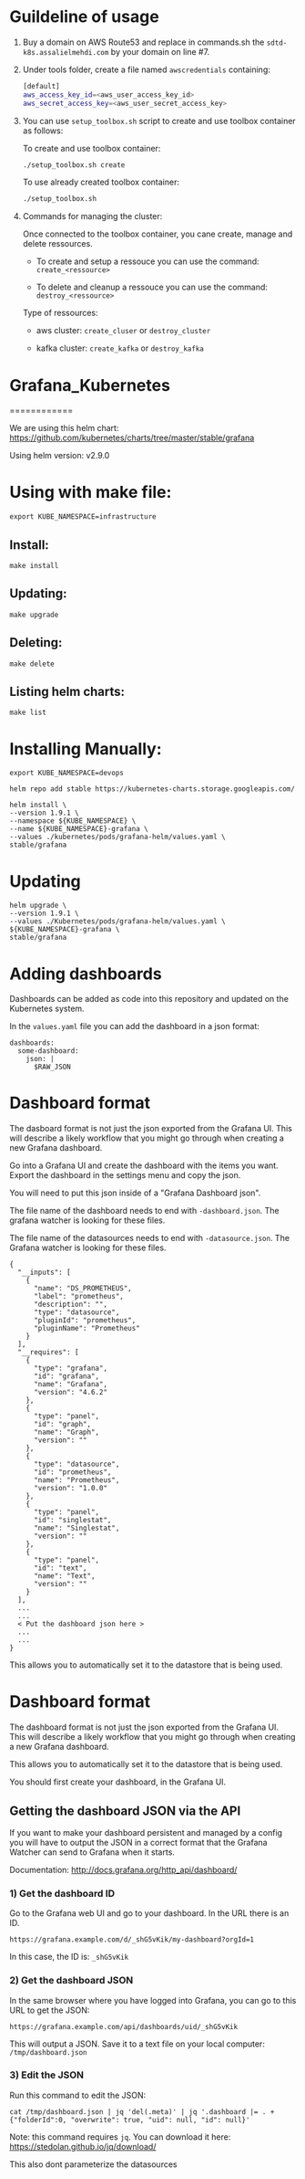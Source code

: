 # Guildeline of usage

1. Buy a domain on AWS Route53 and replace in commands.sh the `sdtd-k8s.assalielmehdi.com` by your domain on line #7.

2. Under tools folder, create a file named `awscredentials` containing:

   ```bash
   [default]
   aws_access_key_id=<aws_user_access_key_id>
   aws_secret_access_key=<aws_user_secret_access_key>
   ```

3. You can use `setup_toolbox.sh` script to create and use toolbox container as follows:

   To create and use toolbox container:

   ```bash
   ./setup_toolbox.sh create
   ```

   To use already created toolbox container:

   ```bash
   ./setup_toolbox.sh
   ```

4. Commands for managing the cluster:

   Once connected to the toolbox container, you cane create, manage and delete ressources.

   - To create and setup a ressouce you can use the command: `create_<ressource>`

   - To delete and cleanup a ressouce you can use the command: `destroy_<ressource>`

   Type of ressources:

   - aws cluster: `create_cluser` or `destroy_cluster`

   - kafka cluster: `create_kafka` or `destroy_kafka`


# Grafana_Kubernetes
============

We are using this helm chart: https://github.com/kubernetes/charts/tree/master/stable/grafana

Using helm version: v2.9.0

# Using with make file:
```
export KUBE_NAMESPACE=infrastructure
```

## Install:
```
make install
```

## Updating:
```
make upgrade
```

## Deleting:
```
make delete
```

## Listing helm charts:
```
make list
```

# Installing Manually:
```
export KUBE_NAMESPACE=devops
```

```
helm repo add stable https://kubernetes-charts.storage.googleapis.com/

helm install \
--version 1.9.1 \
--namespace ${KUBE_NAMESPACE} \
--name ${KUBE_NAMESPACE}-grafana \
--values ./kubernetes/pods/grafana-helm/values.yaml \
stable/grafana
```

# Updating
```
helm upgrade \
--version 1.9.1 \
--values ./Kubernetes/pods/grafana-helm/values.yaml \
${KUBE_NAMESPACE}-grafana \
stable/grafana
```

# Adding dashboards
Dashboards can be added as code into this repository and updated on the Kubernetes system.

In the `values.yaml` file you can add the dashboard in a json format:

```
dashboards:
  some-dashboard:
    json: |
      $RAW_JSON
```

# Dashboard format
The dasboard format is not just the json exported from the Grafana UI.  This will
describe a likely workflow that you might go through when creating a new Grafana
dashboard.

Go into a Grafana UI and create the dashboard with the items you want.  Export
the dashboard in the settings menu and copy the json.

You will need to put this json inside of a "Grafana Dashboard json".

The file name of the dashboard needs to end with `-dashboard.json`.  The grafana
watcher is looking for these files.

The file name of the datasources needs to end with `-datasource.json`.  The Grafana
watcher is looking for these files.

```
{
  "__inputs": [
    {
      "name": "DS_PROMETHEUS",
      "label": "prometheus",
      "description": "",
      "type": "datasource",
      "pluginId": "prometheus",
      "pluginName": "Prometheus"
    }
  ],
  "__requires": [
    {
      "type": "grafana",
      "id": "grafana",
      "name": "Grafana",
      "version": "4.6.2"
    },
    {
      "type": "panel",
      "id": "graph",
      "name": "Graph",
      "version": ""
    },
    {
      "type": "datasource",
      "id": "prometheus",
      "name": "Prometheus",
      "version": "1.0.0"
    },
    {
      "type": "panel",
      "id": "singlestat",
      "name": "Singlestat",
      "version": ""
    },
    {
      "type": "panel",
      "id": "text",
      "name": "Text",
      "version": ""
    }
  ],
  ...
  ...
  < Put the dashboard json here >
  ...
  ...
}
```

This allows you to automatically set it to the datastore that is being used.


# Dashboard format
The dashboard format is not just the json exported from the Grafana UI.  This will
describe a likely workflow that you might go through when creating a new Grafana
dashboard.

This allows you to automatically set it to the datastore that is being used.

You should first create your dashboard, in the Grafana UI.

## Getting the dashboard JSON via the API
If you want to make your dashboard persistent and managed by a config you will have
to output the JSON in a correct format that the Grafana Watcher can send to Grafana
when it starts.

Documentation: http://docs.grafana.org/http_api/dashboard/

### 1) Get the dashboard ID
Go to the Grafana web UI and go to your dashboard.  In the URL there is an ID.

```
https://grafana.example.com/d/_shG5vKik/my-dashboard?orgId=1
```

In this case, the ID is: `_shG5vKik`

### 2) Get the dashboard JSON
In the same browser where you have logged into Grafana, you can go to this URL to
get the JSON:

```
https://grafana.example.com/api/dashboards/uid/_shG5vKik
```

This will output a JSON.  Save it to a text file on your local computer: `/tmp/dashboard.json`

### 3) Edit the JSON

Run this command to edit the JSON:

```
cat /tmp/dashboard.json | jq 'del(.meta)' | jq '.dashboard |= . + {"folderId":0, "overwrite": true, "uid": null, "id": null}'
```

Note: this command requires `jq`.  You can download it here: https://stedolan.github.io/jq/download/

This also dont parameterize the datasources
